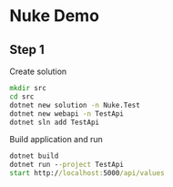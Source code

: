 # Nuke Demo

## Step 1

Create solution

```cmd
mkdir src
cd src
dotnet new solution -n Nuke.Test
dotnet new webapi -n TestApi
dotnet sln add TestApi
```

Build application and run

```cmd
dotnet build
dotnet run --project TestApi
start http://localhost:5000/api/values
```

